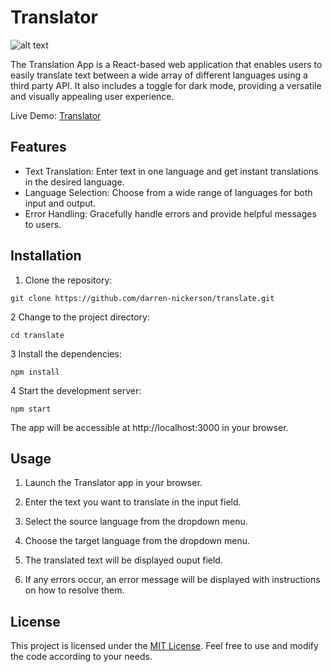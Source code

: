 # Translator

![alt text](https://nickerson.io/assets/maxresdefault5-ac47dae0.jpg)



The Translation App is a React-based web application that enables users to easily translate text between a wide array of different languages using a third party API. It also includes a toggle for dark mode, providing a versatile and visually appealing user experience.

Live Demo: [Translator](https://translate-j5he.onrender.com/)


## Features

- Text Translation: Enter text in one language and get instant translations in the desired language.
- Language Selection: Choose from a wide range of languages for both input and output.
- Error Handling: Gracefully handle errors and provide helpful messages to users.

## Installation

1. Clone the repository:

 ```
 git clone https://github.com/darren-nickerson/translate.git
 ```
2 Change to the project directory:
```
cd translate
```
3 Install the dependencies:
```
npm install
```
4 Start the development server:
```
npm start
```

The app will be accessible at http://localhost:3000 in your browser.


## Usage

1. Launch the Translator app in your browser.

2. Enter the text you want to translate in the input field.

3. Select the source language from the dropdown menu.

4. Choose the target language from the dropdown menu.

5. The translated text will be displayed ouput field.

6. If any errors occur, an error message will be displayed with instructions on how to resolve them.

## License

This project is licensed under the [MIT License](LICENSE). Feel free to use and modify the code according to your needs.


